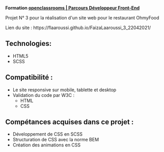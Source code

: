 __Formation <a href="https://openclassrooms.com/fr/paths/314-developpeur-front-end">openclassrooms | Parcours Développeur Front-End</a>__
<p>Projet N° 3 pour la réalisation d'un site web pour le restaurant OhmyFood</p>
<p>Lien du site : https://flaaroussi.github.io/FaizaLaaroussi_3_22042021/</p> 

## Technologies:
   * HTML5
   * SCSS

## Compatibilité :
   * Le site responsive sur mobile, tablette et desktop
   * Validation du code par W3C :
      - <a>HTML</a>
      - <a>CSS</a>
      
## Compétances acquises dans ce projet :
   * Développement de CSS en <a>SCSS</a>
   * <a>Structuration de CSS avec la norme BEM</a>
   * Création des animations en CSS